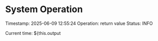 # System Operation
Timestamp: 2025-06-09 12:55:24
Operation: return value
Status: INFO

Current time: ${this.output
